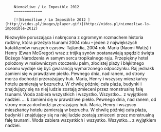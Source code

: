 
        Niemożliwe / Lo Imposible 2012 
        =============
        
        [![Niemożliwe / Lo Imposible 2012 ](http://vidos.pl/images/player.gif)](http://vidos.pl/niemozliwe-lo-imposible-2012)
        
        
 Niezwykle poruszająca i nakręcona z ogromnym rozmachem historia rodziny, która przeżyła tsunami 2004 roku – jeden z największych kataklizmów naszych czasów. Tajlandia, 2004 rok. Maria (Naomi Watts) i Henry (Ewan McGregor) wraz z trójką synów postanawiają spędzić święta Bożego Narodzenia w samym sercu tropikalnego raju. Przepiękny hotel położony w malowniczym otoczeniu palm, złocistej plaży i błękitnego oceanu wydaje się być gwarancją wymarzonego odpoczynku. Raj jednakk zamieni się w prawdziwe piekło. Pewnego dnia, nad ranem, od strony morza dochodzi przerażający huk. Maria, Henry i wszyscy mieszkańcy hotelu zamierają w bezruchu. W chwilę później cała plaża, budynki i znajdujący się na niej ludzie zostają zmieceni przez monstrualną falę tsunami. Woda zabiera wszystkich i wszystko. Wszystko… z wyjątkiem nadziei.  ... k zamieni się w prawdziwe piekło. Pewnego dnia, nad ranem, od strony morza dochodzi przerażający huk. Maria, Henry i wszyscy mieszkańcy hotelu zamierają w bezruchu. W chwilę później cała plaża, budynki i znajdujący się na niej ludzie zostają zmieceni przez monstrualną falę tsunami. Woda zabiera wszystkich i wszystko. Wszystko… z wyjątkiem nadziei.
    